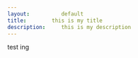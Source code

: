 ```yaml
---
layout:          default
title:        this is my title
description:     this is my description
---
```


 test
   ing
